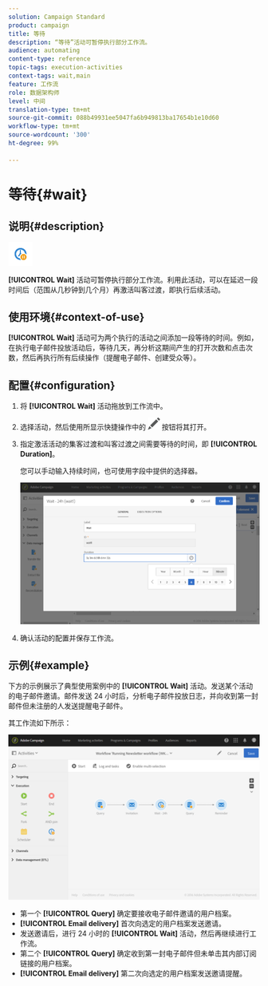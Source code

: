 ```yaml
---
solution: Campaign Standard
product: campaign
title: 等待
description: “等待”活动可暂停执行部分工作流。
audience: automating
content-type: reference
topic-tags: execution-activities
context-tags: wait,main
feature: 工作流
role: 数据架构师
level: 中间
translation-type: tm+mt
source-git-commit: 088b49931ee5047fa6b949813ba17654b1e10d60
workflow-type: tm+mt
source-wordcount: '300'
ht-degree: 99%

---
```



# 等待{#wait}

## 说明{#description}

![](assets/wait.png)

**[!UICONTROL Wait]** 活动可暂停执行部分工作流。利用此活动，可以在延迟一段时间后（范围从几秒钟到几个月）再激活叫客过渡，即执行后续活动。

## 使用环境{#context-of-use}

**[!UICONTROL Wait]** 活动可为两个执行的活动之间添加一段等待的时间。例如，在执行电子邮件投放活动后，等待几天，再分析这期间产生的打开次数和点击次数，然后再执行所有后续操作（提醒电子邮件、创建受众等）。

## 配置{#configuration}

1. 将 **[!UICONTROL Wait]** 活动拖放到工作流中。
1. 选择活动，然后使用所显示快捷操作中的 ![](assets/edit_darkgrey-24px.png) 按钮将其打开。
1. 指定激活活动的集客过渡和叫客过渡之间需要等待的时间，即 **[!UICONTROL Duration]**。

   您可以手动输入持续时间，也可使用字段中提供的选择器。

   ![](assets/wait_duration.png)

1. 确认活动的配置并保存工作流。

## 示例{#example}

下方的示例展示了典型使用案例中的 **[!UICONTROL Wait]** 活动。发送某个活动的电子邮件邀请。邮件发送 24 小时后，分析电子邮件投放日志，并向收到第一封邮件但未注册的人发送提醒电子邮件。

其工作流如下所示：

![](assets/wait_example_workflow.png)

* 第一个 **[!UICONTROL Query]** 确定要接收电子邮件邀请的用户档案。
* **[!UICONTROL Email delivery]** 首次向选定的用户档案发送邀请。
* 发送邀请后，进行 24 小时的 **[!UICONTROL Wait]** 活动，然后再继续进行工作流。
* 第二个 **[!UICONTROL Query]** 确定收到第一封电子邮件但未单击其内部订阅链接的用户档案。
* **[!UICONTROL Email delivery]** 第二次向选定的用户档案发送邀请提醒。

